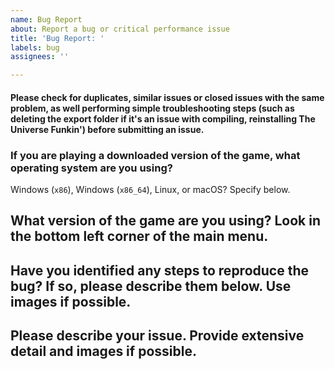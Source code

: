 ```yaml
---
name: Bug Report
about: Report a bug or critical performance issue
title: 'Bug Report: '
labels: bug
assignees: ''

---
```


#### Please check for duplicates, similar issues or closed issues with the same problem, as well performing simple troubleshooting steps (such as deleting the export folder if it's an issue with compiling, reinstalling The Universe Funkin') before submitting an issue.

### If you are playing a downloaded version of the game, what operating system are you using?
Windows (`x86`), Windows (`x86_64`), Linux, or macOS? Specify below.

## What version of the game are you using? Look in the bottom left corner of the main menu.

## Have you identified any steps to reproduce the bug? If so, please describe them below. Use images if possible.

## Please describe your issue. Provide extensive detail and images if possible.
